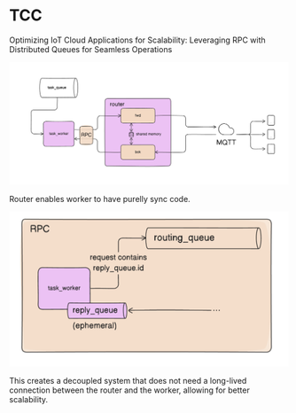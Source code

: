 # TCC

Optimizing IoT Cloud Applications for Scalability: Leveraging RPC with Distributed Queues for Seamless Operations

![architecture](/static/arch.png)

Router enables worker to have purelly sync code.

![rpc](/static/rpc.png)

This creates a decoupled system that does not need a long-lived connection between the router and the worker, allowing for better scalability.
